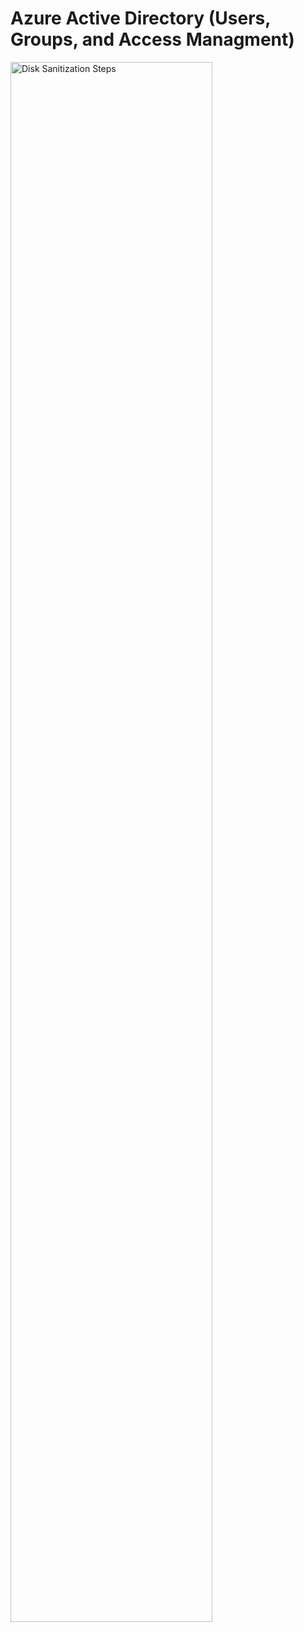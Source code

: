 # Azure Active Directory (Users, Groups, and Access Managment)

<img src="https://i.imgur.com/IdT6gxP.png" height="80%" width="80%" alt="Disk Sanitization Steps"/>
